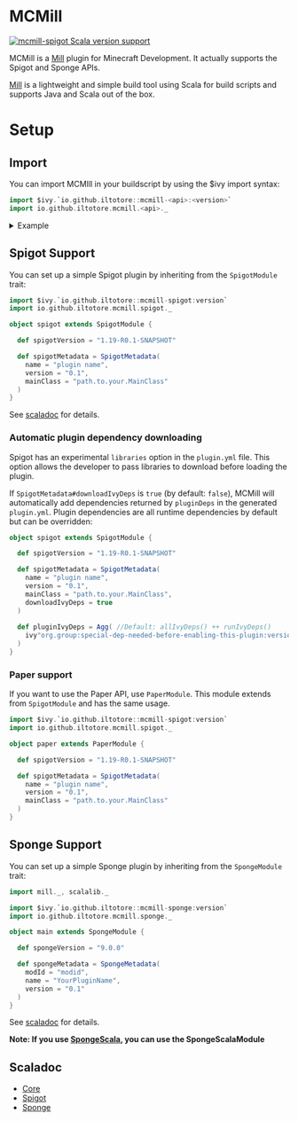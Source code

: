 # MCMill

[![mcmill-spigot Scala version support](https://index.scala-lang.org/iltotore/mcmill/millmc-core/latest.svg)](https://index.scala-lang.org/iltotore/mcmill/millmc-core)

MCMill is a [Mill](https://github.com/com-lihaoyi/mill) plugin for Minecraft Development. It actually supports the
Spigot and Sponge APIs.

[Mill](https://github.com/com-lihaoyi/mill) is a lightweight and simple build tool using Scala for build scripts and
supports Java and Scala out of the box.

# Setup

## Import

You can import MCMIll in your buildscript by using the $ivy import syntax:

```scala
import $ivy.`io.github.iltotore::mcmill-<api>:<version>`
import io.github.iltotore.mcmill.<api>._
```

<details>
<summary>Example</summary>

```scala
import $ivy.`io.github.iltotore::mcmill-spigot:1.0.0`
import io.github.iltotore.mcmill.spigot._
```

</details>

## Spigot Support

You can set up a simple Spigot plugin by inheriting from the `SpigotModule` trait:

```scala
import $ivy.`io.github.iltotore::mcmill-spigot:version`
import io.github.iltotore.mcmill.spigot._

object spigot extends SpigotModule {

  def spigotVersion = "1.19-R0.1-SNAPSHOT"

  def spigotMetadata = SpigotMetadata(
    name = "plugin name",
    version = "0.1",
    mainClass = "path.to.your.MainClass"
  )
}
```

See [scaladoc](https://javadoc.io/doc/io.github.iltotore/mcmill-spigot_2.13/latest/io/github/iltotore/mcmill/spigot/index.html) for details.

### Automatic plugin dependency downloading

Spigot has an experimental `libraries` option in the `plugin.yml` file.
This option allows the developer to pass libraries to download before loading the plugin.

If `SpigotMetadata#downloadIvyDeps` is `true` (by default: `false`), MCMill will automatically add dependencies returned
by `pluginDeps` in the generated `plugin.yml`. Plugin dependencies are all runtime dependencies by default but can be
overridden:
```scala
object spigot extends SpigotModule {

  def spigotVersion = "1.19-R0.1-SNAPSHOT"

  def spigotMetadata = SpigotMetadata(
    name = "plugin name",
    version = "0.1",
    mainClass = "path.to.your.MainClass",
    downloadIvyDeps = true
  )
  
  def pluginIvyDeps = Agg( //Default: allIvyDeps() ++ runIvyDeps()
    ivy"org.group:special-dep-needed-before-enabling-this-plugin:version"
  )
}
```

### Paper support

If you want to use the Paper API, use `PaperModule`. This module extends from `SpigotModule` and has the same usage.

```scala
import $ivy.`io.github.iltotore::mcmill-spigot:version`
import io.github.iltotore.mcmill.spigot._

object paper extends PaperModule {

  def spigotVersion = "1.19-R0.1-SNAPSHOT"

  def spigotMetadata = SpigotMetadata(
    name = "plugin name",
    version = "0.1",
    mainClass = "path.to.your.MainClass"
  )
}
```

## Sponge Support

You can set up a simple Sponge plugin by inheriting from the `SpongeModule` trait:

```scala
import mill._, scalalib._

import $ivy.`io.github.iltotore::mcmill-sponge:version`
import io.github.iltotore.mcmill.sponge._

object main extends SpongeModule {

  def spongeVersion = "9.0.0"

  def spongeMetadata = SpongeMetadata(
    modId = "modid",
    name = "YourPluginName",
    version = "0.1"
  )
}
```

See [scaladoc](https://javadoc.io/doc/io.github.iltotore/mcmill-sponge_2.13/latest/io/github/iltotore/mcmill/sponge/index.html) for details.

**Note: If you use [SpongeScala](https://github.com/Iltotore/SpongeScala), you can use the SpongeScalaModule**

## Scaladoc
- [Core](https://javadoc.io/doc/io.github.iltotore/millmc-core_2.13/latest/io/github/iltotore/mcmill/index.html)
- [Spigot](https://javadoc.io/doc/io.github.iltotore/mcmill-spigot_2.13/latest/io/github/iltotore/mcmill/spigot/index.html)
- [Sponge](https://javadoc.io/doc/io.github.iltotore/mcmill-sponge_2.13/latest/io/github/iltotore/mcmill/sponge/index.html)